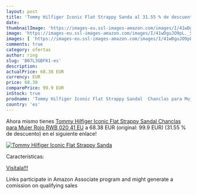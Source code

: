 ```yaml
---
layout: post
title: 'Tommy Hilfiger Iconic Flat Strappy Sanda al 31.55 % de descuento'
date: 
thumbnailImage: 'https://images-eu.ssl-images-amazon.com/images/I/41wDguJO9pL._SL200_.jpg'
image: 'https://images-eu.ssl-images-amazon.com/images/I/41wDguJO9pL._SL200_.jpg'
images: [ 'https://images-eu.ssl-images-amazon.com/images/I/41wDguJO9pL._SL200_.jpg' ]
comments: true
category: ofertas
author: ring
slug: 'B07L3GBFK1-es'
description:
actualPrice: 68.38 EUR
currency: EUR
price: 68.38
comparePrice: 99.9 EUR
inStock: true
prodname: 'Tommy Hilfiger Iconic Flat Strappy Sandal  Chanclas para Mujer  Rojo  RWB 020   41 EU'
country: 'es'
---
```


Ahora mismo tienes [Tommy Hilfiger Iconic Flat Strappy Sandal  Chanclas para Mujer  Rojo  RWB 020   41 EU](https://www.amazon.es/dp/B07L3GBFK1/?tag=tolees-21) a 68.38 EUR (original: 99.9 EUR) (31.55 %  de descuento) en el siguiente enlace!

[![Tommy Hilfiger Iconic Flat Strappy Sanda](https://images-eu.ssl-images-amazon.com/images/I/41wDguJO9pL._SL200_.jpg)](https://www.amazon.es/dp/B07L3GBFK1/?tag=tolees-21)

Características:


[Visítala!!!](https://www.amazon.es/dp/B07L3GBFK1/?tag=tolees-21)

Links participate in Amazon Associate program and might generate a comission on qualifying sales
